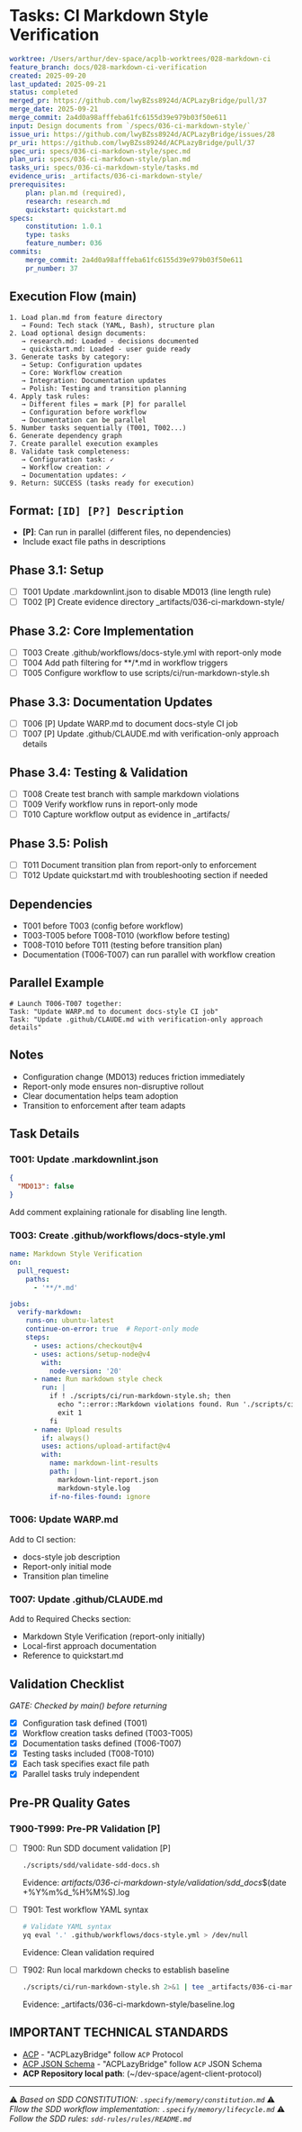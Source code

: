 # Tasks: CI Markdown Style Verification

```yaml
worktree: /Users/arthur/dev-space/acplb-worktrees/028-markdown-ci
feature_branch: docs/028-markdown-ci-verification
created: 2025-09-20
last_updated: 2025-09-21
status: completed
merged_pr: https://github.com/lwyBZss8924d/ACPLazyBridge/pull/37
merge_date: 2025-09-21
merge_commit: 2a4d0a98afffeba61fc6155d39e979b03f50e611
input: Design documents from `/specs/036-ci-markdown-style/`
issue_uri: https://github.com/lwyBZss8924d/ACPLazyBridge/issues/28
pr_uri: https://github.com/lwyBZss8924d/ACPLazyBridge/pull/37
spec_uri: specs/036-ci-markdown-style/spec.md
plan_uri: specs/036-ci-markdown-style/plan.md
tasks_uri: specs/036-ci-markdown-style/tasks.md
evidence_uris: _artifacts/036-ci-markdown-style/
prerequisites:
    plan: plan.md (required),
    research: research.md
    quickstart: quickstart.md
specs:
    constitution: 1.0.1
    type: tasks
    feature_number: 036
commits:
    merge_commit: 2a4d0a98afffeba61fc6155d39e979b03f50e611
    pr_number: 37
```

## Execution Flow (main)

```text
1. Load plan.md from feature directory
   → Found: Tech stack (YAML, Bash), structure plan
2. Load optional design documents:
   → research.md: Loaded - decisions documented
   → quickstart.md: Loaded - user guide ready
3. Generate tasks by category:
   → Setup: Configuration updates
   → Core: Workflow creation
   → Integration: Documentation updates
   → Polish: Testing and transition planning
4. Apply task rules:
   → Different files = mark [P] for parallel
   → Configuration before workflow
   → Documentation can be parallel
5. Number tasks sequentially (T001, T002...)
6. Generate dependency graph
7. Create parallel execution examples
8. Validate task completeness:
   → Configuration task: ✓
   → Workflow creation: ✓
   → Documentation updates: ✓
9. Return: SUCCESS (tasks ready for execution)
```

## Format: `[ID] [P?] Description`

- **[P]**: Can run in parallel (different files, no dependencies)
- Include exact file paths in descriptions

## Phase 3.1: Setup

- [ ] T001 Update .markdownlint.json to disable MD013 (line length rule)
- [ ] T002 [P] Create evidence directory _artifacts/036-ci-markdown-style/

## Phase 3.2: Core Implementation

- [ ] T003 Create .github/workflows/docs-style.yml with report-only mode
- [ ] T004 Add path filtering for **/*.md in workflow triggers
- [ ] T005 Configure workflow to use scripts/ci/run-markdown-style.sh

## Phase 3.3: Documentation Updates

- [ ] T006 [P] Update WARP.md to document docs-style CI job
- [ ] T007 [P] Update .github/CLAUDE.md with verification-only approach details

## Phase 3.4: Testing & Validation

- [ ] T008 Create test branch with sample markdown violations
- [ ] T009 Verify workflow runs in report-only mode
- [ ] T010 Capture workflow output as evidence in _artifacts/

## Phase 3.5: Polish

- [ ] T011 Document transition plan from report-only to enforcement
- [ ] T012 Update quickstart.md with troubleshooting section if needed

## Dependencies

- T001 before T003 (config before workflow)
- T003-T005 before T008-T010 (workflow before testing)
- T008-T010 before T011 (testing before transition plan)
- Documentation (T006-T007) can run parallel with workflow creation

## Parallel Example

```text
# Launch T006-T007 together:
Task: "Update WARP.md to document docs-style CI job"
Task: "Update .github/CLAUDE.md with verification-only approach details"
```

## Notes

- Configuration change (MD013) reduces friction immediately
- Report-only mode ensures non-disruptive rollout
- Clear documentation helps team adoption
- Transition to enforcement after team adapts

## Task Details

### T001: Update .markdownlint.json

```json
{
  "MD013": false
}
```

Add comment explaining rationale for disabling line length.

### T003: Create .github/workflows/docs-style.yml

```yaml
name: Markdown Style Verification
on:
  pull_request:
    paths:
      - '**/*.md'

jobs:
  verify-markdown:
    runs-on: ubuntu-latest
    continue-on-error: true  # Report-only mode
    steps:
      - uses: actions/checkout@v4
      - uses: actions/setup-node@v4
        with:
          node-version: '20'
      - name: Run markdown style check
        run: |
          if ! ./scripts/ci/run-markdown-style.sh; then
            echo "::error::Markdown violations found. Run './scripts/ci/run-local-ci.sh' locally"
            exit 1
          fi
      - name: Upload results
        if: always()
        uses: actions/upload-artifact@v4
        with:
          name: markdown-lint-results
          path: |
            markdown-lint-report.json
            markdown-style.log
          if-no-files-found: ignore
```

### T006: Update WARP.md

Add to CI section:

- docs-style job description
- Report-only initial mode
- Transition plan timeline

### T007: Update .github/CLAUDE.md

Add to Required Checks section:

- Markdown Style Verification (report-only initially)
- Local-first approach documentation
- Reference to quickstart.md

## Validation Checklist

_GATE: Checked by main() before returning_

- [x] Configuration task defined (T001)
- [x] Workflow creation tasks defined (T003-T005)
- [x] Documentation tasks defined (T006-T007)
- [x] Testing tasks included (T008-T010)
- [x] Each task specifies exact file path
- [x] Parallel tasks truly independent

## Pre-PR Quality Gates

### T900-T999: Pre-PR Validation [P]

- [ ] T900: Run SDD document validation [P]

  ```bash
  ./scripts/sdd/validate-sdd-docs.sh
  ```

  Evidence: _artifacts/036-ci-markdown-style/validation/sdd_docs_$(date +%Y%m%d_%H%M%S).log

- [ ] T901: Test workflow YAML syntax

  ```bash
  # Validate YAML syntax
  yq eval '.' .github/workflows/docs-style.yml > /dev/null
  ```

  Evidence: Clean validation required

- [ ] T902: Run local markdown checks to establish baseline

  ```bash
  ./scripts/ci/run-markdown-style.sh 2>&1 | tee _artifacts/036-ci-markdown-style/baseline.log
  ```

  Evidence: _artifacts/036-ci-markdown-style/baseline.log

## IMPORTANT TECHNICAL STANDARDS

- [ACP](https://github.com/zed-industries/agent-client-protocol) - "ACPLazyBridge" follow `ACP` Protocol
- [ACP JSON Schema](https://github.com/zed-industries/agent-client-protocol/blob/main/schema/schema.json) - "ACPLazyBridge" follow `ACP` JSON Schema
- **ACP Repository local path**: (~/dev-space/agent-client-protocol)

---

⚠️ _Based on SDD CONSTITUTION: `.specify/memory/constitution.md`_
⚠️ _Fllow the SDD workflow implementation: `.specify/memory/lifecycle.md`_
⚠️ _Follow the SDD rules: `sdd-rules/rules/README.md`_
